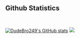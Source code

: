 ## Github Statistics
<br>

[![DudeBro249's GitHub stats](https://github-readme-stats.vercel.app/api?username=DudeBro249&theme=tokyonight)](https://github.com/anuraghazra/github-readme-stats)
<img src="https://github-readme-stats.vercel.app/api/top-langs/?username=DudeBro249&theme=tokyonight&count_private=true&include_all_commits=true">
